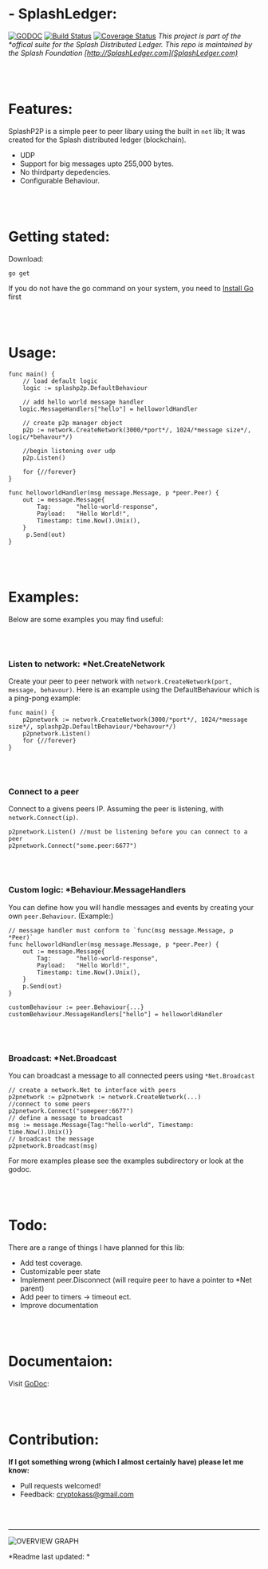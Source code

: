 #  - SplashLedger:
[![GODOC](https://godoc.org/github.com/CryptoKass/?status.svg)](https://godoc.org/github.com/CryptoKass/)
 [![Build Status](https://travis-ci.org/.png?branch=master)](https://travis-ci.org/)
[![Coverage Status](https://coveralls.io/repos/github/CryptoKass/splashp2p/badge.svg?branch=master)](https://coveralls.io/github/CryptoKass/splashp2p?branch=master)
*This project is part of the \*offical suite for the Splash Distributed Ledger. This repo is maintained by the Splash Foundation [http://SplashLedger.com](SplashLedger.com)*

<br></br>
# Features:
SplashP2P is a simple peer to peer libary using the built in `net` lib; It was created for the Splash distributed ledger (blockchain).
- UDP
- Support for big messages upto 255,000 bytes.
- No thirdparty depedencies.
- Configurable Behaviour.

<br></br>
# Getting stated:
Download:
```shell
go get 
```
If you do not have the go command on your system, you need to [Install Go](http://golang.org/doc/install) first

<br></br>
# Usage:
```golang
func main() {
    // load default logic
    logic := splashp2p.DefaultBehaviour
        
    // add hello world message handler
   logic.MessageHandlers["hello"] = helloworldHandler
    
    // create p2p manager object
    p2p := network.CreateNetwork(3000/*port*/, 1024/*message size*/, logic/*behavour*/)

    //begin listening over udp
    p2p.Listen()

    for {//forever}
}

func helloworldHandler(msg message.Message, p *peer.Peer) {
    out := message.Message{
        Tag:       "hello-world-response",
        Payload:   "Hello World!",
        Timestamp: time.Now().Unix(),
    }
     p.Send(out)
}
```

<br></br>
# Examples:
Below are some examples you may find useful:

<br></br>
### Listen to network: *Net.CreateNetwork 
Create your peer to peer network with `network.CreateNetwork(port, message, behavour)`.
Here is an example using the DefaultBehaviour which is a ping-pong example:
```golang
func main() {
	p2pnetwork := network.CreateNetwork(3000/*port*/, 1024/*message size*/, splashp2p.DefaultBehaviour/*behavour*/)
	p2pnetwork.Listen()
	for {//forever}
}
```

<br></br>
### Connect to a peer
Connect to a givens peers IP. Assuming the peer is listening, with `network.Connect(ip)`.
```golang
p2pnetwork.Listen() //must be listening before you can connect to a peer
p2pnetwork.Connect("some.peer:6677")
```

<br></br>
### Custom logic: *Behaviour.MessageHandlers
You can define how you will handle messages and events by creating your own `peer.Behaviour`.
(Example:)
```golang
// message handler must conform to `func(msg message.Message, p *Peer)`
func helloworldHandler(msg message.Message, p *peer.Peer) {
    out := message.Message{
        Tag:       "hello-world-response",
        Payload:   "Hello World!",
        Timestamp: time.Now().Unix(),
    }
    p.Send(out)
}

customBehaviour := peer.Behaviour{...}
customBehaviour.MessageHandlers["hello"] = helloworldHandler

```

<br></br>
### Broadcast: *Net.Broadcast
You can broadcast a message to all connected peers using `*Net.Broadcast`
```golang
// create a network.Net to interface with peers
p2pnetwork := p2pnetwork := network.CreateNetwork(...)
//connect to some peers
p2pnetwork.Connect("somepeer:6677")
// define a message to broadcast
msg := message.Message{Tag:"hello-world", Timestamp: time.Now().Unix()}
// broadcast the message
p2pnetwork.Broadcast(msg)
```

For more examples please see the examples subdirectory or look at the godoc.

<br></br>
# Todo:
There are a range of things I have planned for this lib:
- Add test coverage.
- Customizable peer state
- Implement peer.Disconnect (will require peer to have a pointer to *Net parent)
- Add peer to timers -> timeout ect.
- Improve documentation

<br></br>
# Documentaion:
Visit [GoDoc](https://godoc.org/):


<br></br>
# Contribution:
**If I got something wrong (which I almost certainly have) please let me know:**
- Pull requests welcomed!
- Feedback: cryptokass@gmail.com


<br></br>

---

![OVERVIEW GRAPH](https://i.imgur.com/cUp6QaY.png)


*Readme last updated: *
